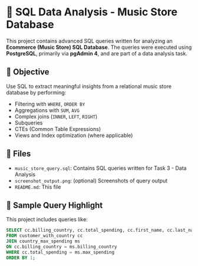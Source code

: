 # 🎵 SQL Data Analysis - Music Store Database

This project contains advanced SQL queries written for analyzing an **Ecommerce (Music Store) SQL Database**. The queries were executed using **PostgreSQL**, primarily via **pgAdmin 4**, and are part of a data analysis task.

## 📌 Objective

Use SQL to extract meaningful insights from a relational music store database by performing:
- Filtering with `WHERE`, `ORDER BY`
- Aggregations with `SUM`, `AVG`
- Complex joins (`INNER`, `LEFT`, `RIGHT`)
- Subqueries
- CTEs (Common Table Expressions)
- Views and Index optimization (where applicable)

## 📂 Files

- `music_store_query.sql`: Contains SQL queries written for Task 3 - Data Analysis
- `screenshot_output.png`: (optional) Screenshots of query output
- `README.md`: This file

## 🧠 Sample Query Highlight

This project includes queries like:

```sql
SELECT cc.billing_country, cc.total_spending, cc.first_name, cc.last_name, cc.customer_id
FROM customer_with_country cc
JOIN country_max_spending ms
ON cc.billing_country = ms.billing_country
WHERE cc.total_spending = ms.max_spending
ORDER BY 1;
